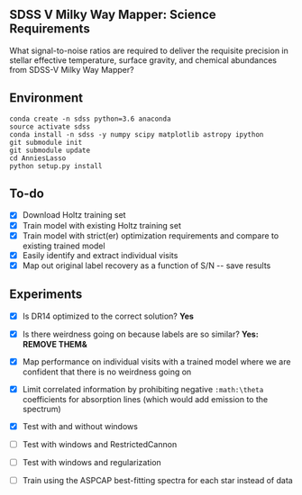 SDSS V Milky Way Mapper: Science Requirements
---------------------------------------------

What signal-to-noise ratios are required to deliver the requisite precision in stellar effective temperature, surface gravity, and chemical abundances from SDSS-V Milky Way Mapper?

Environment
-----------

````
conda create -n sdss python=3.6 anaconda
source activate sdss
conda install -n sdss -y numpy scipy matplotlib astropy ipython
git submodule init
git submodule update
cd AnniesLasso
python setup.py install
````

To-do
-----
- [X] Download Holtz training set
- [X] Train model with existing Holtz training set
- [X] Train model with strict(er) optimization requirements and compare to existing trained model
- [X] Easily identify and extract individual visits
- [X] Map out original label recovery as a function of S/N -- save results

Experiments
-----------

- [X] Is DR14 optimized to the correct solution? **Yes**
- [X] Is there weirdness going on because labels are so similar? **Yes: REMOVE THEM&**
- [X] Map performance on individual visits with a trained model where we are confident that there is no weirdness going on
- [X] Limit correlated information by prohibiting negative `:math:\theta` coefficients for absorption lines (which would add emission to the spectrum)
- [X] Test with and without windows
- [ ] Test with windows and RestrictedCannon
- [ ] Test with windows and regularization
- [ ] Train using the ASPCAP best-fitting spectra for each star instead of data

